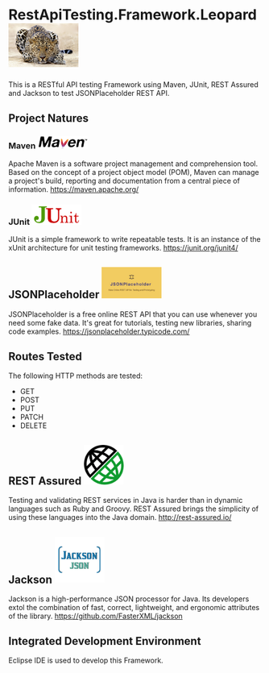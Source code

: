 # RestApiTesting.Framework.Leopard <img src ="RestApiTesting.Framework.Leopard/images/leopard.jpg" width=139>
This is a RESTful API testing Framework using Maven, JUnit, REST Assured and Jackson to test JSONPlaceholder REST API.

## Project Natures

### Maven <img src ="RestApiTesting.Framework.Leopard/images/maven.png" width=99>
Apache Maven is a software project management and comprehension tool. Based on the concept of a project object model (POM), Maven can manage a project's build, reporting and documentation from a central piece of information.
https://maven.apache.org/

### JUnit <img src ="RestApiTesting.Framework.Leopard/images/junit.png" width=99>
JUnit is a simple framework to write repeatable tests. It is an instance of the xUnit architecture for unit testing frameworks.
https://junit.org/junit4/

## JSONPlaceholder  <img src ="RestApiTesting.Framework.Leopard/images/JSONPlaceholder.jpg" width=119>
JSONPlaceholder is a free online REST API that you can use whenever you need some fake data. It's great for tutorials, testing new libraries, sharing code examples.
https://jsonplaceholder.typicode.com/

## Routes Tested
The following HTTP methods are tested:
* GET
* POST
* PUT
* PATCH
* DELETE

## REST Assured  <img src ="RestApiTesting.Framework.Leopard/images/restassured.png" width=79>
Testing and validating REST services in Java is harder than in dynamic languages such as Ruby and Groovy. REST Assured brings the simplicity of using these languages into the Java domain.
http://rest-assured.io/

## Jackson  <img src ="RestApiTesting.Framework.Leopard/images/jackson.png" width=99>
Jackson is a high-performance JSON processor for Java. Its developers extol the combination of fast, correct, lightweight, and ergonomic attributes of the library.
https://github.com/FasterXML/jackson

## Integrated Development Environment
Eclipse IDE is used to develop this Framework.
